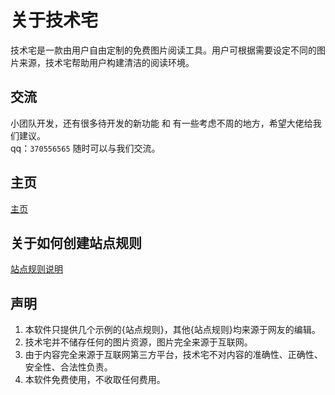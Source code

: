 # 关于技术宅

技术宅是一款由用户自由定制的免费图片阅读工具。用户可根据需要设定不同的图片来源，技术宅帮助用户构建清洁的阅读环境。

## 交流

小团队开发，还有很多待开发的新功能 和 有一些考虑不周的地方，希望大佬给我们建议。			
qq：`370556565`  随时可以与我们交流。


## 主页

[主页](http://manga.yangtuos.com)

## 关于如何创建站点规则

[站点规则说明](http://manga.yangtuos.com/pages/h5/how-site-rule)

## 声明

1. 本软件只提供几个示例的{站点规则}，其他{站点规则}均来源于网友的编辑。
2. 技术宅并不储存任何的图片资源，图片完全来源于互联网。
3. 由于内容完全来源于互联网第三方平台，技术宅不对内容的准确性、正确性、安全性、合法性负责。
4. 本软件免费使用，不收取任何费用。
